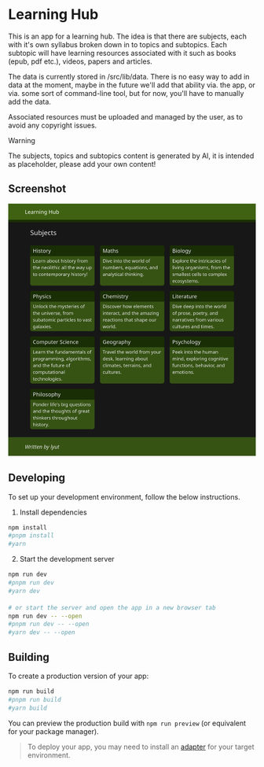 # Learning Hub

This is an app for a learning hub. The idea is that there are subjects, each with it's own syllabus broken down in to topics and subtopics. Each subtopic will have learning resources associated with it such as books (epub, pdf etc.), videos, papers and articles.

The data is currently stored in /src/lib/data. There is no easy way to add in data at the moment, maybe in the future we'll add that ability via. the app, or via. some sort of command-line tool, but for now, you'll have to manually add the data.

Associated resources must be uploaded and managed by the user, as to avoid any copyright issues.

> [!WARNING]
> The subjects, topics and subtopics content is generated by AI, it is intended as placeholder, please add your own content!

## Screenshot

![A screenshot of the subjects page on Learning Hub](screenshot.png)

## Developing

To set up your development environment, follow the below instructions.

1. Install dependencies

```bash
npm install
#pnpm install
#yarn
```

2. Start the development server

```bash
npm run dev
#pnpm run dev
#yarn dev

# or start the server and open the app in a new browser tab
npm run dev -- --open
#pnpm run dev -- --open
#yarn dev -- --open
```

## Building

To create a production version of your app:

```bash
npm run build
#pnpm run build
#yarn build
```

You can preview the production build with `npm run preview` (or equivalent for your package manager).

> To deploy your app, you may need to install an [adapter](https://kit.svelte.dev/docs/adapters) for your target environment.
